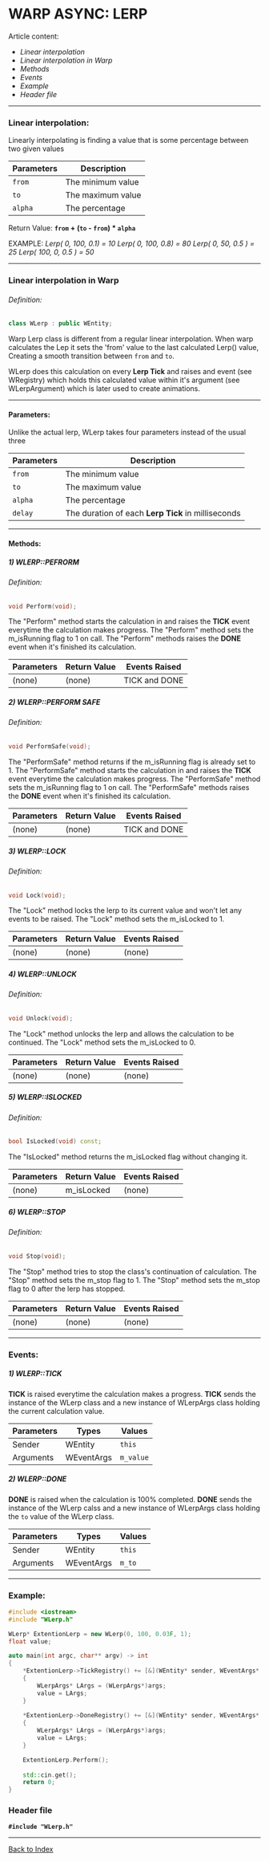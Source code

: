 # WARP ASYNC: LERP
Article content:
- _Linear interpolation_
- _Linear interpolation in Warp_
- _Methods_
- _Events_
- _Example_
- _Header file_
---
### Linear interpolation:

Linearly interpolating is finding a value that is some percentage between two given values

|Parameters|Description|
|----------|------------|
| ```from``` | The minimum value |
| ```to``` | The maximum value
| ```alpha``` | The percentage

Return Value: **```from``` + (```to``` - ```from```) * ```alpha```**

EXAMPLE: 
_Lerp( 0, 100, 0.1) = 10_
_Lerp( 0, 100, 0.8) = 80_
_Lerp( 0, 50, 0.5 ) = 25_
_Lerp( 100, 0, 0.5 ) = 50_

---

### Linear interpolation in Warp

###### Definition:
```cpp
class WLerp : public WEntity;
```

Warp Lerp class is different from a regular linear interpolation.
When warp calculates the Lep it sets the 'from' value to the last calculated Lerp() value, Creating a smooth transition between ```from``` and ```to```.

WLerp does this calculation on every **Lerp Tick** and raises and event (see WRegistry) which holds this calculated value within it's argument (see WLerpArgument) which is later used to create animations.

---

#### Parameters:

Unlike the actual lerp, WLerp takes four parameters instead of the usual three

|Parameters|Description|
|----------|------------|
| ```from``` | The minimum value |
| ```to``` | The maximum value
| ```alpha``` | The percentage
| ```delay``` | The duration of each **Lerp Tick** in milliseconds

---

#### Methods:

##### 1) WLERP::PEFRORM

###### Definition:
```cpp
void Perform(void);
```

The "Perform" method starts the calculation in and raises the **TICK** event everytime the calculation makes progress.
The "Perform" method sets the m_isRunning flag to 1 on call.
The "Perform" methods raises the **DONE** event when it's finished its calculation.


|Parameters|Return Value|Events Raised  |
|----------|------------|---------------|
| (none)   | (none)     | TICK and DONE |

##### 2) WLERP::PERFORM SAFE

###### Definition:
```cpp
void PerformSafe(void);
```

The "PerformSafe" method returns if the m_isRunning flag is already set to 1.
The "PerformSafe" method starts the calculation in and raises the **TICK** event everytime the calculation makes progress.
The "PerformSafe" method sets the m_isRunning flag to 1 on call.
The "PerformSafe" methods raises the **DONE** event when it's finished its calculation.

|Parameters|Return Value|Events Raised  |
|----------|------------|---------------|
| (none)   | (none)     | TICK and DONE |

##### 3) WLERP::LOCK

###### Definition:
```cpp
void Lock(void);
```

The "Lock" method locks the lerp to its current value and won't let any events to be raised.
The "Lock" method sets the m_isLocked to 1.

|Parameters|Return Value|Events Raised  |
|----------|------------|---------------|
| (none)   | (none)     | (none)        |

##### 4) WLERP::UNLOCK

###### Definition:
```cpp
void Unlock(void);
```

The "Lock" method unlocks the lerp and allows the calculation to be continued.
The "Lock" method sets the m_isLocked to 0.

|Parameters|Return Value|Events Raised  |
|----------|------------|---------------|
| (none)   | (none)     | (none)        |
	
##### 5) WLERP::ISLOCKED

###### Definition:
```cpp
bool IsLocked(void) const;
```

The "IsLocked" method returns the m_isLocked flag without changing it.

|Parameters|Return Value|Events Raised  |
|----------|------------|---------------|
| (none)   | m_isLocked | (none)        |


##### 6) WLERP::STOP

###### Definition:
```cpp
void Stop(void);
```

The "Stop" method tries to stop the class's continuation of calculation. 
The "Stop" method sets the m_stop flag to 1.
The "Stop" method sets the m_stop flag to 0 after the lerp has stopped.

|Parameters|Return Value|Events Raised  |
|----------|------------|---------------|
| (none)   | (none)     | (none)        |

---
### Events:

##### 1) WLERP::TICK

**TICK** is raised everytime the calculation makes a progress.
**TICK** sends the instance of the WLerp class and a new instance of WLerpArgs class holding the current calculation value.

|Parameters| Types      | Values |
|----------|------------|--------|
| Sender   | WEntity    | ```this```|
| Arguments| WEventArgs | ```m_value```|

##### 2) WLERP::DONE

**DONE** is raised when the calculation is 100% completed.
**DONE** sends the instance of the WLerp calss and a new instance of WLerpArgs class holding the ```to``` value of the WLerp class.

|Parameters| Types      | Values |
|----------|------------|--------|
| Sender   | WEntity    | ```this```|
| Arguments| WEventArgs | ```m_to```|

---
### Example:
```cpp
#include <iostream>
#include "WLerp.h"

WLerp* ExtentionLerp = new WLerp(0, 100, 0.03F, 1);
float value;

auto main(int argc, char** argv) -> int
{
    *ExtentionLerp->TickRegistry() += [&](WEntity* sender, WEventArgs* args)
    {
        WLerpArgs* LArgs = (WLerpArgs*)args;
        value = LArgs;
    }
    
    *ExtentionLerp->DoneRegistry() += [&](WEntity* sender, WEventArgs* args)
    {
        WLerpArgs* LArgs = (WLerpArgs*)args;
        value = LArgs;
    }

    ExtentionLerp.Perform();
    
    std::cin.get();
    return 0;
}	
```
### Header file
**```#include "WLerp.h"```**

---
[Back to Index](AS-INDEX.md)

